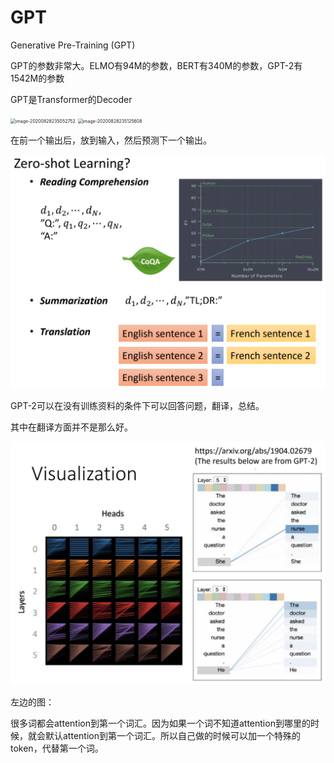 # GPT

Generative Pre-Training (GPT) 

GPT的参数非常大。ELMO有94M的参数，BERT有340M的参数，GPT-2有1542M的参数

GPT是Transformer的Decoder

<img src="C:\Users\Karl\AppData\Roaming\Typora\typora-user-images\image-20200828235052752.png" alt="image-20200828235052752" style="zoom:50%;" />

<img src="C:\Users\Karl\AppData\Roaming\Typora\typora-user-images\image-20200828235125608.png" alt="image-20200828235125608" style="zoom: 50%;" />

在前一个输出后，放到输入，然后预测下一个输出。

![image-20200828235708973](https://raw.githubusercontent.com/karlhl/Picgo/master/image/image-20200828235708973.png)

GPT-2可以在没有训练资料的条件下可以回答问题，翻译，总结。

其中在翻译方面并不是那么好。

<img src="https://raw.githubusercontent.com/karlhl/Picgo/master/image/image-20200829000124094.png" alt="image-20200829000124094" style="zoom:50%;" />

左边的图：

很多词都会attention到第一个词汇。因为如果一个词不知道attention到哪里的时候，就会默认attention到第一个词汇。所以自己做的时候可以加一个特殊的token，代替第一个词。

















